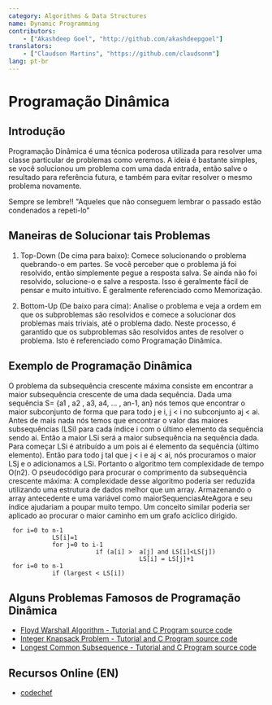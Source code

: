 ```yaml
---
category: Algorithms & Data Structures
name: Dynamic Programming
contributors:
    - ["Akashdeep Goel", "http://github.com/akashdeepgoel"]
translators:
    - ["Claudson Martins", "https://github.com/claudsonm"]
lang: pt-br
---
```


# Programação Dinâmica

## Introdução

Programação Dinâmica é uma técnica poderosa utilizada para resolver uma classe
particular de problemas como veremos. A ideia é bastante simples, se você
solucionou um problema com uma dada entrada, então salve o resultado para
referência futura, e também para evitar resolver o mesmo problema novamente.

Sempre se lembre!!
"Aqueles que não conseguem lembrar o passado estão condenados a repeti-lo"

## Maneiras de Solucionar tais Problemas

1. Top-Down (De cima para baixo): Comece solucionando o problema quebrando-o em
partes. Se você perceber que o problema já foi resolvido, então simplemente
pegue a resposta salva. Se ainda não foi resolvido, solucione-o e salve a
resposta. Isso é geralmente fácil de pensar e muito intuitivo. É geralmente
referenciado como Memorização.

2. Bottom-Up (De baixo para cima): Analise o problema e veja a ordem em que os
subproblemas são resolvidos e comece a solucionar dos problemas mais triviais,
até o problema dado. Neste processo, é garantido que os subproblemas são
resolvidos antes de resolver o problema. Isto é referenciado como Programação Dinâmica.

## Exemplo de Programação Dinâmica

O problema da subsequência crescente máxima consiste em encontrar a maior
subsequência crescente de uma dada sequência. Dada uma sequência
S= {a1 , a2 , a3, a4, ... , an-1, an} nós temos que encontrar o maior subconjunto
de forma que para todo j e i,  j < i no subconjunto aj < ai. Antes de mais nada
nós temos que encontrar o valor das maiores subsequências (LSi) para cada índice
i com o último elemento da sequência sendo ai. Então a maior LSi será a maior
subsequência na sequência dada. Para começar LSi é atribuído a um pois ai é
elemento da sequência (último elemento). Então para todo j tal que j < i e aj <
ai, nós procuramos o maior LSj e o adicionamos a LSi. Portanto o algoritmo tem
complexidade de tempo O(n2). O pseudocódigo para procurar o comprimento da
subsequência crescente máxima: A complexidade desse algoritmo poderia ser
reduzida utilizando uma estrutura de dados melhor que um array. Armazenando o
array antecedente e uma variável como maiorSequenciasAteAgora e seu índice
ajudariam a poupar muito tempo.
Um conceito similar poderia ser aplicado ao procurar o maior caminho em um
grafo acíclico dirigido.

```
 for i=0 to n-1
            LS[i]=1
            for j=0 to i-1
                        if (a[i] >  a[j] and LS[i]<LS[j])
                                    LS[i] = LS[j]+1
 for i=0 to n-1
            if (largest < LS[i])
```

## Alguns Problemas Famosos de Programação Dinâmica

- [Floyd Warshall Algorithm - Tutorial and C Program source code](http://www.thelearningpoint.net/computer-science/algorithms-all-to-all-shortest-paths-in-graphs---floyd-warshall-algorithm-with-c-program-source-code)
- [Integer Knapsack Problem - Tutorial and C Program source code](http://www.thelearningpoint.net/computer-science/algorithms-dynamic-programming---the-integer-knapsack-problem)
- [Longest Common Subsequence - Tutorial and C Program source code](http://www.thelearningpoint.net/computer-science/algorithms-dynamic-programming---longest-common-subsequence)


## Recursos Online (EN)

* [codechef](https://www.codechef.com/wiki/tutorial-dynamic-programming)
